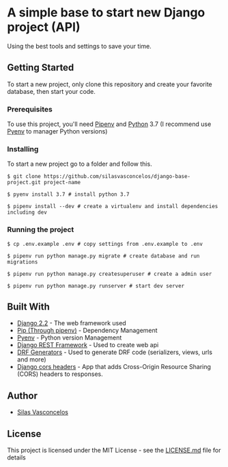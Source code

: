 # A simple base to start new Django project (API)

Using the best tools and settings to save your time.

## Getting Started

To start a new project, only clone this repository and create your favorite database, then start your code.

### Prerequisites

To use this project, you'll need [Pipenv](https://github.com/pypa/pipenv) and [Python](https://www.python.org/) 3.7 (I recommend use [Pyenv](https://github.com/pyenv/pyenv) to manager Python versions) 

### Installing

To start a new project go to a folder and follow this.

```
$ git clone https://github.com/silasvasconcelos/django-base-project.git project-name
```
```
$ pyenv install 3.7 # install python 3.7
```

```
$ pipenv install --dev # create a virtualenv and install dependencies including dev
```

### Running the project

```
$ cp .env.example .env # copy settings from .env.example to .env
```

```
$ pipenv run python manage.py migrate # create database and run migrations
```

```
$ pipenv run python manage.py createsuperuser # create a admin user
```

```
$ pipenv run python manage.py runserver # start dev server
```


## Built With

* [Django 2.2](https://docs.djangoproject.com/en/2.2/) - The web framework used
* [Pip (Through pipenv)](https://maven.apache.org/) - Dependency Management
* [Pyenv](https://github.com/pyenv/pyenv) - Python version Management
* [Django REST Framework](https://rometools.github.io/rome/) - Used to create web api
* [DRF Generators](https://github.com/brobin/drf-generators) - Used to generate DRF code (serializers, views, urls and more)
* [Django cors headers](https://github.com/adamchainz/django-cors-headers) - App that adds Cross-Origin Resource Sharing (CORS) headers to responses.

## Author

* [Silas Vasconcelos](https://github.com/silasvasconcelos)

## License

This project is licensed under the MIT License - see the [LICENSE.md](https://github.com/silasvasconcelos/django-base-project/blob/master/LICENSE) file for details
